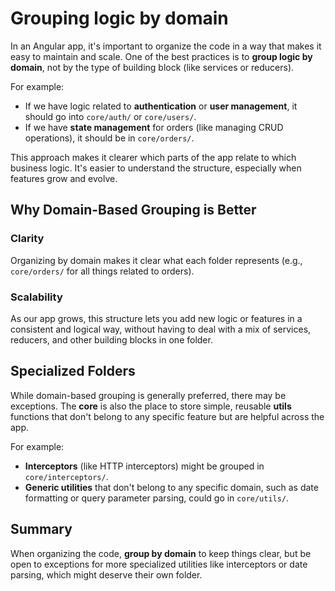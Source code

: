 # Grouping logic by domain

In an Angular app, it's important to organize the code in a way that makes it easy to maintain and scale.
One of the best practices is to **group logic by domain**, not by the type of building block
(like services or reducers).

For example:

- If we have logic related to **authentication** or **user management**, it should go into
`core/auth/` or `core/users/`.
- If we have **state management** for orders (like managing CRUD operations), it should be in `core/orders/`.

This approach makes it clearer which parts of the app relate to which business logic. It's easier to
understand the structure, especially when features grow and evolve.

## Why Domain-Based Grouping is Better

### Clarity

Organizing by domain makes it clear what each folder represents (e.g., `core/orders/` for all things
related to orders).

### Scalability

As our app grows, this structure lets you add new logic or features in a consistent and logical way,
without having to deal with a mix of services, reducers, and other building blocks in one folder.

## Specialized Folders

While domain-based grouping is generally preferred, there may be exceptions.
The **core** is also the place to store simple, reusable **utils** functions that don't belong
to any specific feature but are helpful across the app.

For example:

- **Interceptors** (like HTTP interceptors) might be grouped in `core/interceptors/`.
- **Generic utilities** that don't belong to any specific domain, such as date formatting or query
parameter parsing, could go in `core/utils/`.

## Summary

When organizing the code, **group by domain** to keep things clear, but be open to exceptions for
more specialized utilities like interceptors or date parsing, which might deserve their own folder.
